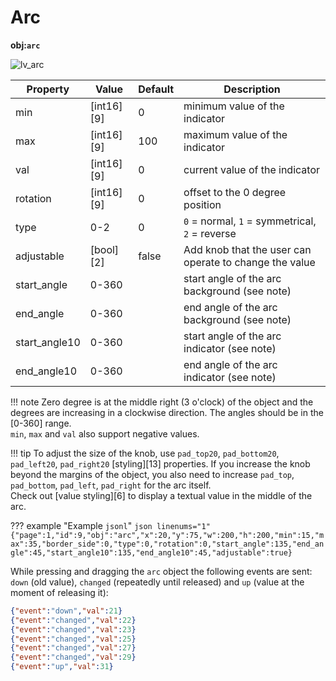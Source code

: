 
# Arc
**obj:`arc`**

![lv_arc](../lv_ex_arc_1.png)

| Property    | Value      | Default | Description
|-------------|------------|---------|--------------
| min         | [int16][9] | 0       | minimum value of the indicator
| max         | [int16][9] | 100     | maximum value of the indicator
| val         | [int16][9] | 0       | current value of the indicator
| rotation    | [int16][9] | 0       | offset to the 0 degree position
| type        | 0-2        | 0       | `0` = normal, `1` = symmetrical, `2` = reverse
| adjustable  | [bool][2]  | false   | Add knob that the user can operate to change the value
| start_angle | 0-360      |         | start angle of the arc background (see note)
| end_angle   | 0-360      |         | end angle of the arc background (see note)
|start_angle10| 0-360      |         | start angle of the arc indicator (see note)
| end_angle10 | 0-360      |         | end angle of the arc indicator (see note)


!!! note
    Zero degree is at the middle right (3 o'clock) of the object and the degrees are increasing in a clockwise direction. The angles should be in the [0-360] range.     
    `min`, `max` and `val` also support negative values.

!!! tip
    To adjust the size of the knob, use `pad_top20`, `pad_bottom20`, `pad_left20`, `pad_right20` [styling][13] properties. If you increase the knob beyond the margins of the object, you also need to increase `pad_top`, `pad_bottom`, `pad_left`, `pad_right` for the arc itself.    
    Check out [value styling][6] to display a textual value in the middle of the arc.     

??? example "Example `jsonl`"
    ```json linenums="1"
    {"page":1,"id":9,"obj":"arc","x":20,"y":75,"w":200,"h":200,"min":15,"max":35,"border_side":0,"type":0,"rotation":0,"start_angle":135,"end_angle":45,"start_angle10":135,"end_angle10":45,"adjustable":true}
    ```

While pressing and dragging the `arc` object the following events are sent: `down` (old value), `changed` (repeatedly until released) and `up` (value at the moment of releasing it):

```json linenums="1"
{"event":"down","val":21}
{"event":"changed","val":22}
{"event":"changed","val":23}
{"event":"changed","val":25}
{"event":"changed","val":27}
{"event":"changed","val":29}
{"event":"up","val":31}
```
